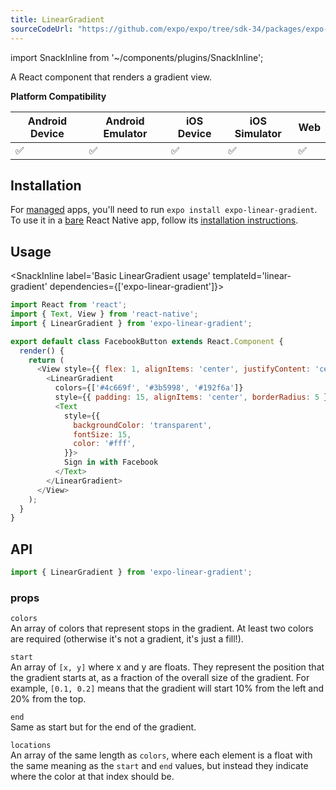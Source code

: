 ```yaml
---
title: LinearGradient
sourceCodeUrl: "https://github.com/expo/expo/tree/sdk-34/packages/expo-linear-gradient"
---
```


import SnackInline from '~/components/plugins/SnackInline';

A React component that renders a gradient view.

**Platform Compatibility**

| Android Device | Android Emulator | iOS Device | iOS Simulator |  Web  |
| ------ | ---------- | ------ | ------ | ------ |
| ✅     |  ✅     | ✅     | ✅     | ✅    |

## Installation

For [managed](../../introduction/managed-vs-bare/#managed-workflow) apps, you'll need to run `expo install expo-linear-gradient`. To use it in a [bare](../../introduction/managed-vs-bare/#bare-workflow) React Native app, follow its [installation instructions](https://github.com/expo/expo/tree/master/packages/expo-linear-gradient).

## Usage

<SnackInline label='Basic LinearGradient usage' templateId='linear-gradient' dependencies={['expo-linear-gradient']}>

```javascript
import React from 'react';
import { Text, View } from 'react-native';
import { LinearGradient } from 'expo-linear-gradient';

export default class FacebookButton extends React.Component {
  render() {
    return (
      <View style={{ flex: 1, alignItems: 'center', justifyContent: 'center' }}>
        <LinearGradient
          colors={['#4c669f', '#3b5998', '#192f6a']}
          style={{ padding: 15, alignItems: 'center', borderRadius: 5 }}>
          <Text
            style={{
              backgroundColor: 'transparent',
              fontSize: 15,
              color: '#fff',
            }}>
            Sign in with Facebook
          </Text>
        </LinearGradient>
      </View>
    );
  }
}
```

</SnackInline>

## API

```js
import { LinearGradient } from 'expo-linear-gradient';
```

### props

`colors`  
An array of colors that represent stops in the gradient. At least two colors are required (otherwise it's not a gradient, it's just a fill!).

`start`  
An array of `[x, y]` where x and y are floats. They represent the position that the gradient starts at, as a fraction of the overall size of the gradient. For example, `[0.1, 0.2]` means that the gradient will start 10% from the left and 20% from the top.

`end`  
Same as start but for the end of the gradient.

`locations`  
An array of the same length as `colors`, where each element is a float with the same meaning as the `start` and `end` values, but instead they indicate where the color at that index should be.

